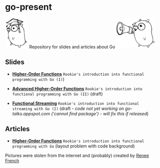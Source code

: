 # go-present

![academic-gopher](https://github.com/stefanhans/go-present/blob/master/slides/HighOrderFunctions/images/academic_gopher.png?raw=true) Repository for slides and articles about Go![gopher-talks](https://github.com/stefanhans/go-present/blob/master/slides/HighOrderFunctions/images/gopher-talks.png?raw=true)

## Slides

- **[Higher-Order Functions](http://go-talks.appspot.com/github.com/stefanhans/go-present/slides/HighOrderFunctions/high-order-functions.slide#1)** `Rookie's introduction into functional programming with Go (I)`)


- **[Advanced Higher-Order Functions](http://go-talks.appspot.com/github.com/stefanhans/go-present/slides/HighOrderFunctions/advanced-high-order-functions.slide#1)** `Rookie's introduction into functional programming with Go (II)` (draft)


- **[Functional Streaming](http://go-talks.appspot.com/github.com/stefanhans/go-present/slides/FunctionalStreaming/functional-streaming.slide#1)** `Rookie's introduction into functional streaming with Go (I)` (draft - *code not yet working on go-talks.appspot.com ('cannot find package') - will fix this if released*)




## Articles

- **[Higher-Order Functions](http://go-talks.appspot.com/github.com/stefanhans/go-present/slides/HighOrderFunctions/high-order-functions.article)** `Rookie's introduction into functional programming with Go` (layout problem with code background)


Pictures were stolen from the internet and (probably) created by [Renee French](http://reneefrench.blogspot.co.uk/)